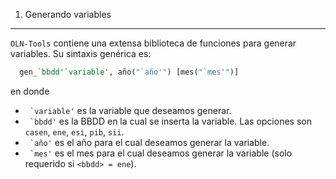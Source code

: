 1. Generando variables
----------------------

``OLN-Tools`` contiene una extensa biblioteca de funciones para generar variables. Su sintaxis genérica es: 
```stata
  gen_`bbdd'`variable', año("`año'") [mes("`mes'")]
```

en donde

* `` `variable'`` es la variable que deseamos generar.
* `` `bbdd'`` es la BBDD en la cual se inserta la variable. Las opciones son ``casen``, ``ene``, ``esi``, ``pib``, ``sii``.
* `` `año'`` es el año para el cual deseamos generar la variable.
* `` `mes'`` es el mes para el cual deseamos generar la variable (solo requerido si ``<bbdd> = ene``).
